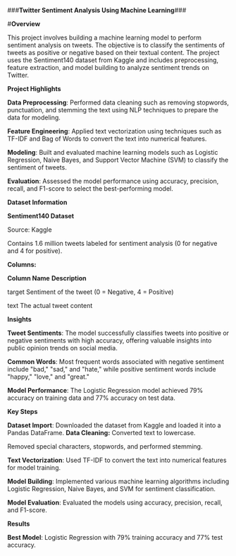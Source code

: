 ###**Twitter Sentiment Analysis Using Machine Learning**###

#**Overview**

This project involves building a machine learning model to perform sentiment analysis on tweets. The objective is to classify the sentiments of tweets as positive or negative based on their textual content. The project uses the Sentiment140 dataset from Kaggle and includes preprocessing, feature extraction, and model building to analyze sentiment trends on Twitter.

**Project Highlights**

**Data Preprocessing**: Performed data cleaning such as removing stopwords, punctuation, and stemming the text using NLP techniques to prepare the data for modeling.

**Feature Engineering**: Applied text vectorization using techniques such as TF-IDF and Bag of Words to convert the text into numerical features.

**Modeling**: Built and evaluated machine learning models such as Logistic Regression, Naive Bayes, and Support Vector Machine (SVM) to classify the sentiment of tweets.

**Evaluation**: Assessed the model performance using accuracy, precision, recall, and F1-score to select the best-performing model.

**Dataset Information**

**Sentiment140 Dataset**

Source: Kaggle

Contains 1.6 million tweets labeled for sentiment analysis (0 for negative and 4 for positive).

**Columns:**

**Column Name**	       **Description**

target	                Sentiment of the tweet (0 = Negative, 4 = Positive)

text	                  The actual tweet content

**Insights**

**Tweet Sentiments**: The model successfully classifies tweets into positive or negative sentiments with high accuracy, offering valuable insights into public opinion trends on social media.

**Common Words**: Most frequent words associated with negative sentiment include "bad," "sad," and "hate," while positive sentiment words include "happy," "love," and "great."

**Model Performance**: The Logistic Regression model achieved 79% accuracy on training data and 77% accuracy on test data.

**Key Steps**

**Dataset Import**: Downloaded the dataset from Kaggle and loaded it into a Pandas DataFrame.
**Data Cleaning:**
Converted text to lowercase.

Removed special characters, stopwords, and performed stemming.

**Text Vectorization**: Used TF-IDF to convert the text into numerical features for model training.

**Model Building**: Implemented various machine learning algorithms including Logistic Regression, Naive Bayes, and SVM for sentiment classification.

**Model Evaluation**: Evaluated the models using accuracy, precision, recall, and F1-score.

**Results**

**Best Model**: Logistic Regression with 79% training accuracy and 77% test accuracy.
